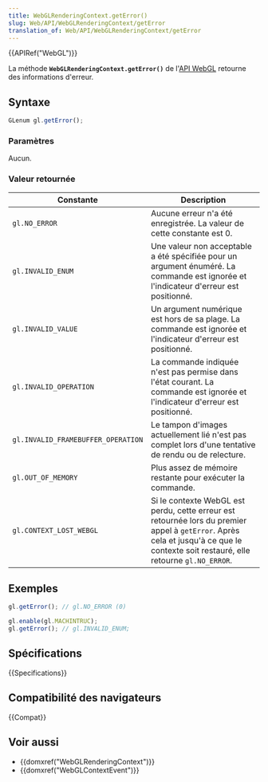 ```yaml
---
title: WebGLRenderingContext.getError()
slug: Web/API/WebGLRenderingContext/getError
translation_of: Web/API/WebGLRenderingContext/getError
---
```


{{APIRef("WebGL")}}

La méthode **`WebGLRenderingContext.getError()`** de l'[API WebGL](/fr-Fr/docs/Web/API/WebGL_API) retourne des informations d'erreur.

## Syntaxe

```js
GLenum gl.getError();
```

### Paramètres

Aucun.

### Valeur retournée

| Constante                          | Description                                                                                                                                                                         |
| ---------------------------------- | ----------------------------------------------------------------------------------------------------------------------------------------------------------------------------------- |
| `gl.NO_ERROR`                      | Aucune erreur n'a été enregistrée. La valeur de cette constante est 0.                                                                                                              |
| `gl.INVALID_ENUM`                  | Une valeur non acceptable a été spécifiée pour un argument énuméré. La commande est ignorée et l'indicateur d'erreur est positionné.                                                |
| `gl.INVALID_VALUE`                 | Un argument numérique est hors de sa plage. La commande est ignorée et l'indicateur d'erreur est positionné.                                                                        |
| `gl.INVALID_OPERATION`             | La commande indiquée n'est pas permise dans l'état courant. La commande est ignorée et l'indicateur d'erreur est positionné.                                                        |
| `gl.INVALID_FRAMEBUFFER_OPERATION` | Le tampon d'images actuellement lié n'est pas complet lors d'une tentative de rendu ou de relecture.                                                                                |
| `gl.OUT_OF_MEMORY`                 | Plus assez de mémoire restante pour exécuter la commande.                                                                                                                           |
| `gl.CONTEXT_LOST_WEBGL`            | Si le contexte WebGL est perdu, cette erreur est retournée lors du premier appel à `getError`. Après cela et jusqu'à ce que le contexte soit restauré, elle retourne `gl.NO_ERROR`. |

## Exemples

```js
gl.getError(); // gl.NO_ERROR (0)

gl.enable(gl.MACHINTRUC);
gl.getError(); // gl.INVALID_ENUM;
```

## Spécifications

{{Specifications}}

## Compatibilité des navigateurs

{{Compat}}

## Voir aussi

- {{domxref("WebGLRenderingContext")}}
- {{domxref("WebGLContextEvent")}}
